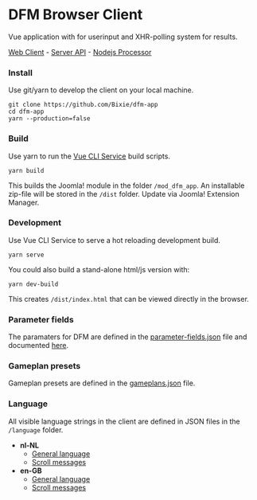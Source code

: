 # DFM Browser Client

Vue application with for userinput and XHR-polling system for results.

[Web Client](https://github.com/Bixie/dfm-app) - [Server API](https://github.com/Bixie/dfm-api) - [Nodejs Processor](https://github.com/Bixie/dfm-processor)

### Install

Use git/yarn to develop the client on your local machine.

```
git clone https://github.com/Bixie/dfm-app
cd dfm-app
yarn --production=false
```

### Build

Use yarn to run the [Vue CLI Service](https://cli.vuejs.org/guide/cli-service.html) build scripts.

```
yarn build
```

This builds the Joomla! module in the folder `/mod_dfm_app`. An installable zip-file will be stored in the `/dist` folder. Update via Joomla! Extension Manager.

### Development

Use Vue CLI Service to serve a hot reloading development build.

```
yarn serve
```

You could also build a stand-alone html/js version with:

```
yarn dev-build
```

This creates `/dist/index.html` that can be viewed directly in the browser.

### Parameter fields

The paramaters for DFM are defined in the [parameter-fields.json](https://github.com/Bixie/dfm-app/blob/master/data/parameter-fields.json) 
file and documented [here](https://github.com/Bixie/dfm-processor/blob/master/PARAMETERS.md).

### Gameplan presets

Gameplan presets are defined in the [gameplans.json](https://github.com/Bixie/dfm-app/blob/master/data/gameplans.json) 
file.

### Language

All visible language strings in the client are defined in JSON files in the `/language` folder.

 - **nl-NL**
   - [General language](https://github.com/Bixie/dfm-app/blob/master/language/nl-NL/strings.json)
   - [Scroll messages](https://github.com/Bixie/dfm-app/blob/master/language/nl-NL/scroll-messages.json)
- **en-GB**
   - [General language](https://github.com/Bixie/dfm-app/blob/master/language/en-GB/strings.json)
   - [Scroll messages](https://github.com/Bixie/dfm-app/blob/master/language/en-GB/scroll-messages.json)
